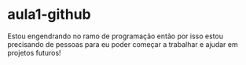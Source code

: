 # aula1-github
Estou engendrando no ramo de programação então por isso estou precisando de pessoas para eu poder começar a trabalhar e ajudar em projetos
futuros!
